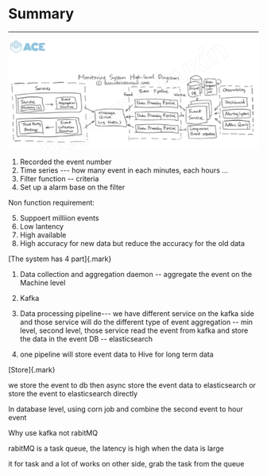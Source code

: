 # Summary 



---

![( 叫 メ ・ 9 の お 中 0 爿 , つ レ ! : d 9 - の ? ノ ~ れ 礬 。 祕 フ 0 〇 ル 、 ろ ](../../media/Metric-Watchdog-Summary-image1.png)





1.  Recorded the event number
2.  Time series --- how many event in each minutes, each hours ...
3.  Filter function -- criteria
4.  Set up a alarm base on the filter



Non function requirement:

5.  Suppoert milliion events
6.  Low lantency
7.  High available
8.  High accuracy for new data but reduce the accuracy for the old data



[The system has 4 part]{.mark}

1.  Data collection and aggregation daemon -- aggregate the event on the Machine level
2.  Kafka
3.  Data processing pipeline--- we have different service on the kafka side and those service will do the different type of event aggregation -- min level, second level, those service read the event from kafka and store the data in the event DB -- elasticsearch



4.  one pipeline will store event data to Hive for long term data







[Store]{.mark}



we store the event to db then async store the event data to elasticsearch or store the event to elasticsearch directly







In database level, using corn job and combine the second event to hour event





Why use kafka not rabitMQ



rabitMQ is a task queue, the latency is high when the data is large



it for task and a lot of works on other side, grab the task from the queue




